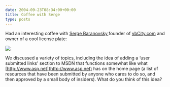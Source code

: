 ```yaml
---
date: 2004-09-23T08:34:00+00:00
title: Coffee with Serge
type: posts
---
```

Had an interesting coffee with [Serge Baranovsky](http://blogs.vbcity.com/sergeb),founder of [vbCity.com](http://www.vbCity.com) and owner of a cool license plate:

![](http://www.duncanmackenzie.net/images/T40409221630031.jpg)

We discussed a variety of topics, including the idea of adding a &#8216;user submitted links' section to MSDN that functions somewhat like what [http://www.asp.net](http://www.asp.net) has on the home page (a list of resources that have been submitted by anyone who cares to do so, and then approved by a small body of insiders). What do you think of this idea?
